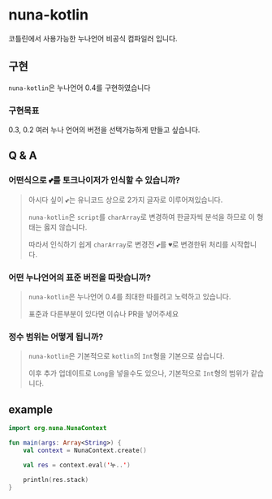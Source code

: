 # nuna-kotlin
코틀린에서 사용가능한 누나언어 비공식 컴파일러 입니다.

## 구현
`nuna-kotlin`은 누나언어 0.4를 구현하였습니다

### 구현목표
0.3, 0.2 여러 누나 언어의 버전을 선택가능하게 만들고 싶습니다.

## Q & A
### 어떤식으로 `💕`를 토크나이저가 인식할 수 있습니까?
> 아시다 싶이 `💕`는 유니코드 상으로 2가지 글자로 이루어져있습니다.
> 
> `nuna-kotlin`은 `script`를 `charArray`로 변경하여 한글자씩 분석을 하므로 이 형태는 옳지 않습니다.
> 
> 따라서 인식하기 쉽게 `charArray`로 변경전 `💕`를 `♥`로 변경한뒤 처리를 시작합니다.

### 어떤 누나언어의 표준 버전을 따랏습니까?
> `nuna-kotlin`은 누나언어 0.4를 최대한 따를려고 노력하고 있습니다.
> 
> 표준과 다른부분이 있다면 이슈나 PR을 넣어주세요

### 정수 범위는 어떻게 됩니까?
> `nuna-kotlin`은 기본적으로 `kotlin`의 `Int`형을 기본으로 삼습니다.
> 
> 이후 추가 업데이트로 `Long`을 넣을수도 있으나, 기본적으로 `Int`형의 범위가 같습니다.

## example
```kotlin
import org.nuna.NunaContext

fun main(args: Array<String>) {
    val context = NunaContext.create()

    val res = context.eval('누..')

    println(res.stack)
}
```